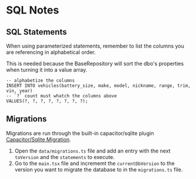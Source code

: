 # SQL Notes

## SQL Statements

When using parameterized statements, remember to list the columns you are referencing in alphabetical order.

This is needed because the BaseRepository will sort the dbo's properties when turning it into a value array.

```
-- alphabetize the columns
INSERT INTO vehicles(battery_size, make, model, nickname, range, trim, vin, year)
-- `?` count must whatch the columns above
VALUES(?, ?, ?, ?, ?, ?, ?, ?);
```

## Migrations

Migrations are run through the built-in capacitor/sqlite plugin [Capacitor/Sqlite Migration](https://github.com/capacitor-community/sqlite/blob/master/docs/UpgradeDatabaseVersion.md).

1. Open the `data/migrations.ts` file and add an entry with the next `toVersion` and the `statements` to execute.
2. Go to the `main.tsx` file and incrememt the `currentDbVersion` to the version you want to migrate the database to in the `migrations.ts` file.